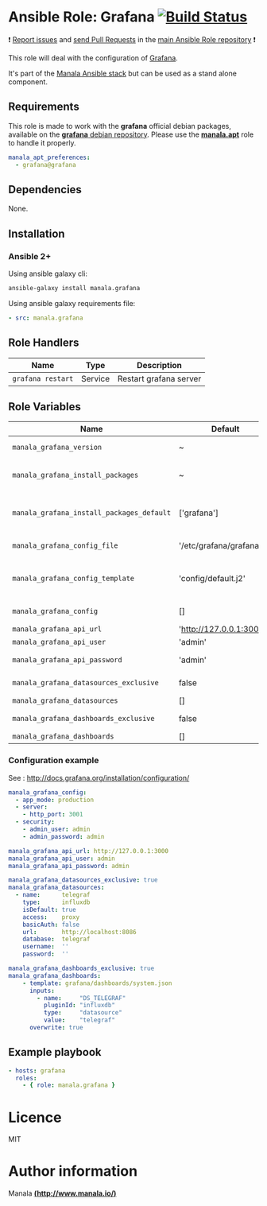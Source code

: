 # Ansible Role: Grafana [![Build Status](https://travis-ci.org/manala/ansible-role-grafana.svg?branch=master)](https://travis-ci.org/manala/ansible-role-grafana)

:exclamation: [Report issues](https://github.com/manala/ansible-roles/issues) and [send Pull Requests](https://github.com/manala/ansible-roles/pulls) in the [main Ansible Role repository](https://github.com/manala/ansible-roles) :exclamation:

This role will deal with the configuration of [Grafana](http://grafana.org/).

It's part of the [Manala Ansible stack](http://www.manala.io) but can be used as a stand alone component.

## Requirements

This role is made to work with the __grafana__ official debian packages, available on the [__grafana__ debian repository](http://docs.grafana.org/installation/debian/#apt-repository). Please use the [**manala.apt**](https://galaxy.ansible.com/manala/apt/) role to handle it properly.

```yaml
manala_apt_preferences:
  - grafana@grafana
```

## Dependencies

None.

## Installation

### Ansible 2+

Using ansible galaxy cli:

```bash
ansible-galaxy install manala.grafana
```

Using ansible galaxy requirements file:

```yaml
- src: manala.grafana
```

## Role Handlers

| Name              | Type    | Description            |
| ----------------- | ------- | ---------------------- |
| `grafana restart` | Service | Restart grafana server |

## Role Variables

| Name                                      | Default                    | Type    | Description                            |
| ----------------------------------------- | -------------------------- | ------- | -------------------------------------- |
| `manala_grafana_version`                  | ~                          | String  | Installed version                      |
| `manala_grafana_install_packages`         | ~                          | Array   | Dependency packages to install         |
| `manala_grafana_install_packages_default` | ['grafana']                | Array   | Default dependency packages to install |
| `manala_grafana_config_file`              | '/etc/grafana/grafana.ini' | String  | Configuration file path                |
| `manala_grafana_config_template`          | 'config/default.j2'        | String  | Configuration base template path       |
| `manala_grafana_config`                   | []                         | Array   | Configuration directives               |
| `manala_grafana_api_url`                  | 'http://127.0.0.1:3000'    | String  | API endpoint                           |
| `manala_grafana_api_user`                 | 'admin'                    | String  | API user                               |
| `manala_grafana_api_password`             | 'admin'                    | String  | API password                           |
| `manala_grafana_datasources_exclusive`    | false                      | Boolean | Remove old datasources                 |
| `manala_grafana_datasources`              | []                         | Array   | Datasources                            |
| `manala_grafana_dashboards_exclusive`     | false                      | Boolean | Remove old dashboards                  |
| `manala_grafana_dashboards`               | []                         | Array   | Dashboards                             |

### Configuration example

See : http://docs.grafana.org/installation/configuration/

```yaml
manala_grafana_config:
  - app_mode: production
  - server:
    - http_port: 3001
  - security:
    - admin_user: admin
    - admin_password: admin

manala_grafana_api_url: http://127.0.0.1:3000
manala_grafana_api_user: admin
manala_grafana_api_password: admin

manala_grafana_datasources_exclusive: true
manala_grafana_datasources:
  - name:      telegraf
    type:      influxdb
    isDefault: true
    access:    proxy
    basicAuth: false
    url:       http://localhost:8086
    database:  telegraf
    username:  ''
    password:  ''

manala_grafana_dashboards_exclusive: true
manala_grafana_dashboards:
    - template: grafana/dashboards/system.json
      inputs:
        - name:     "DS_TELEGRAF"
          pluginId: "influxdb"
          type:     "datasource"
          value:    "telegraf"
      overwrite: true
```

## Example playbook

```yaml
- hosts: grafana
  roles:
    - { role: manala.grafana }
```

# Licence

MIT

# Author information

Manala [**(http://www.manala.io/)**](http://www.manala.io)

